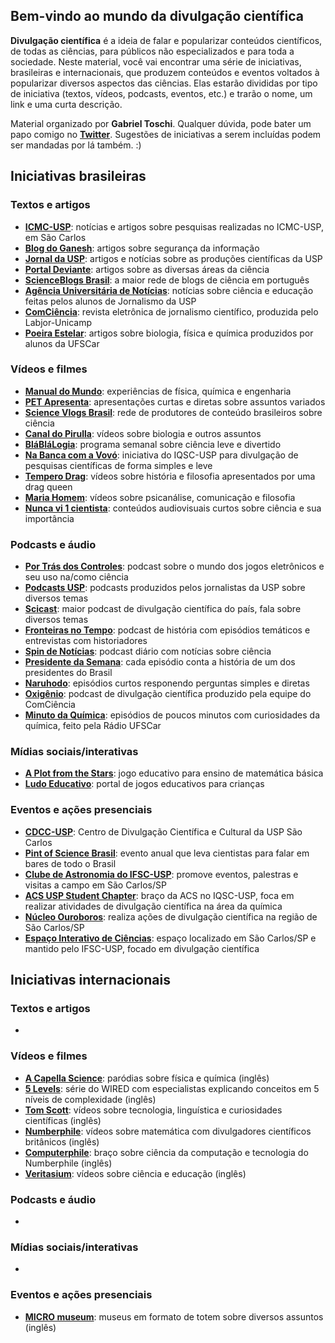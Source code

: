 ## Bem-vindo ao mundo da divulgação científica

**Divulgação científica** é a ideia de falar e popularizar conteúdos científicos, de todas as ciências, para públicos não especializados e para toda a sociedade. Neste material, você vai encontrar uma série de iniciativas, brasileiras e internacionais, que produzem conteúdos e eventos voltados à popularizar diversos aspectos das ciências. Elas estarão divididas por tipo de iniciativa (textos, vídeos, podcasts, eventos, etc.) e trarão o nome, um link e uma curta descrição.

Material organizado por **Gabriel Toschi**. Qualquer dúvida, pode bater um papo comigo no [**Twitter**](http://twitter.com/gabtoschi). Sugestões de iniciativas a serem incluídas podem ser mandadas por lá também. :)

## Iniciativas brasileiras

### Textos e artigos

* [**ICMC-USP**](https://icmc.usp.br/noticias/pesquisa): notícias e artigos sobre pesquisas realizadas no ICMC-USP, em São Carlos
* [**Blog do Ganesh**](https://medium.com/ganeshicmc): artigos sobre segurança da informação
* [**Jornal da USP**](https://jornal.usp.br/): artigos e notícias sobre as produções científicas da USP
* [**Portal Deviante**](https://www.deviante.com.br/): artigos sobre as diversas áreas da ciência
* [**ScienceBlogs Brasil**](http://scienceblogs.com.br/): a maior rede de blogs de ciência em português
* [**Agência Universitária de Notícias**](http://paineira.usp.br/aun/): notícias sobre ciência e educação feitas pelos alunos de Jornalismo da USP
* [**ComCiência**](http://www.comciencia.br/): revista eletrônica de jornalismo científico, produzida pelo Labjor-Unicamp
* [**Poeira Estelar**](https://www.poeiraestelar.net/): artigos sobre biologia, física e química produzidos por alunos da UFSCar

### Vídeos e filmes

* [**Manual do Mundo**](https://www.youtube.com/channel/UCKHhA5hN2UohhFDfNXB_cvQ): experiências de física, química e engenharia
* [**PET Apresenta**](https://www.youtube.com/playlist?list=PLmArSttE8gU3zQZUbMERn3f7gplohpJQO): apresentações curtas e diretas sobre assuntos variados
* [**Science Vlogs Brasil**](https://www.youtube.com/sciencevlogsbrasil): rede de produtores de conteúdo brasileiros sobre ciência
* [**Canal do Pirulla**](https://www.youtube.com/user/Pirulla25): vídeos sobre biologia e outros assuntos
* [**BláBláLogia**](https://www.youtube.com/channel/UC3Ooj_iDWELBumIEDejyNHQ): programa semanal sobre ciência leve e divertido
* [**Na Banca com a Vovó**](https://nabancacomavovo.wixsite.com/nbcv): iniciativa do IQSC-USP para divulgação de pesquisas científicas de forma simples e leve
* [**Tempero Drag**](https://www.youtube.com/channel/UCZdJE8KpuFm6NRafHTEIC-g): vídeos sobre história e filosofia apresentados por uma drag queen
* [**Maria Homem**](https://www.youtube.com/channel/UCeT74ntD25ACU_fVfUWZzsg): vídeos sobre psicanálise, comunicação e filosofia
* [**Nunca vi 1 cientista**](https://www.youtube.com/nuncaviumcientista): conteúdos audiovisuais curtos sobre ciência e sua importância

### Podcasts e áudio

* [**Por Trás dos Controles**](https://youtube.com/portrasdoscontroles): podcast sobre o mundo dos jogos eletrônicos e seu uso na/como ciência
* [**Podcasts USP**](https://jornal.usp.br/podcast/): podcasts produzidos pelos jornalistas da USP sobre diversos temas
* [**Scicast**](http://www.deviante.com.br/podcasts/scicast/): maior podcast de divulgação científica do país, fala sobre diversos temas
* [**Fronteiras no Tempo**](https://www.deviante.com.br/podcasts/fronteirasnotempo/): podcast de história com episódios temáticos e entrevistas com historiadores
* [**Spin de Notícias**](https://www.deviante.com.br/podcasts/spin/): podcast diário com notícias sobre ciência
* [**Presidente da Semana**](https://open.spotify.com/show/7M32AKysUDCeEa3EjnvmQN?si=JKeedM7LQSmPLxbeAsKpjA): cada episódio conta a história de um dos presidentes do Brasil
* [**Naruhodo**](https://www.b9.com.br/shows/naruhodo/): episódios curtos responendo perguntas simples e diretas
* [**Oxigênio**](http://oxigenio.comciencia.br/): podcast de divulgação científica produzido pela equipe do ComCiência
* [**Minuto da Química**](https://www.radio.ufscar.br/podcastfilter/quimica/): episódios de poucos minutos com curiosidades da química, feito pela Rádio UFSCar

### Mídias sociais/interativas

* [**A Plot from the Stars**](https://gabtoschi.itch.io/plotfromthestars): jogo educativo para ensino de matemática básica
* [**Ludo Educativo**](https://www.ludoeducativo.com.br/pt/): portal de jogos educativos para crianças

### Eventos e ações presenciais

* [**CDCC-USP**](https://cdcc.usp.br/): Centro de Divulgação Científica e Cultural da USP São Carlos
* [**Pint of Science Brasil**](http://pintofscience.com.br/): evento anual que leva cientistas para falar em bares de todo o Brasil
* [**Clube de Astronomia do IFSC-USP**](https://www.facebook.com/caifsc): promove eventos, palestras e visitas a campo em São Carlos/SP
* [**ACS USP Student Chapter**](https://uspstudentchapter.wixsite.com/acsusp): braço da ACS no IQSC-USP, foca em realizar atividades de divulgação científica na área da química
* [**Núcleo Ouroboros**](https://www.facebook.com/ouroborosusfcar): realiza ações de divulgação científica na região de São Carlos/SP
* [**Espaço Interativo de Ciências**](http://eic.ifsc.usp.br/): espaço localizado em São Carlos/SP e mantido pelo IFSC-USP, focado em divulgação científica

## Iniciativas internacionais

### Textos e artigos

* 

### Vídeos e filmes

* [**A Capella Science**](https://www.youtube.com/user/acapellascience/): paródias sobre física e química (inglês)
* [**5 Levels**](https://www.wired.com/video/series/5-levels): série do WIRED com especialistas explicando conceitos em 5 níveis de complexidade (inglês)
* [**Tom Scott**](https://www.youtube.com/tomscottgo): vídeos sobre tecnologia, linguística e curiosidades científicas (inglês)
* [**Numberphile**](https://www.youtube.com/user/numberphile): vídeos sobre matemática com divulgadores científicos britânicos (inglês)
* [**Computerphile**](https://www.youtube.com/user/Computerphile): braço sobre ciência da computação e tecnologia do Numberphile (inglês)
* [**Veritasium**](https://www.youtube.com/user/1veritasium): vídeos sobre ciência e educação (inglês)

### Podcasts e áudio

* 

### Mídias sociais/interativas

* 

### Eventos e ações presenciais

* [**MICRO museum**](https://micro.ooo/): museus em formato de totem sobre diversos assuntos (inglês)
